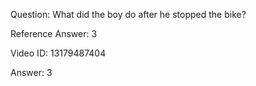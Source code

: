 Question: What did the boy do after he stopped the bike?

Reference Answer: 3

Video ID: 13179487404

Answer: 3

